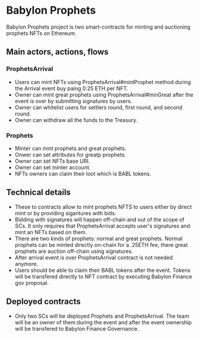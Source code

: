 # Babylon Prophets

Babylon Prophets project is two smart-contracts for minting and auctioning prophets NFTs on Ethereum.

## Main actors, actions, flows

### ProphetsArrival

* Users can mint NFTs using ProphetsArrival#mintProphet method during the Arrival event buy paing 0.25 ETH per NFT.
* Owner can mint great prophets using ProphetsArrival#minGreat after the event is over by submitting signatures by
  users.
* Owner can whitelist users for settlers round, first round, and second round.
* Owner can withdraw all the funds to the Treasury.

### Prophets

* Minter can mint prophets and great prophets.
* Onwer can set attributes for greatp prophets.
* Owner can set NFTs base URI.
* Owner can set minter account.
* NFTs owners can claim their loot which is BABL tokens.

## Technical details
* These to contracts allow to mint prophets NFTS to users either by direct mint or by providing sigantures with bids.
* Bidding with signatures will happen off-chain and out of the scope of SCs. It only requires that ProphetsArrival
  accepts user's signatures and mint an NFTs based on them.
* There are two kinds of prophets: normal and great prophets. Normal prophets can be minted directly on-chain for a
  .25ETH fee, there great prophets are auction off-chain using signatures.
* After arrival event is over ProphetsArrival contract is not needed anymore.
* Users should be able to claim their BABL tokens after the event. Tokens will be transfered directly to NFT contract by
  executing Babylon Finance gov proposal.

## Deployed contracts
* Only two SCs will be deployed Prophets and ProphetsArrival. The team will be an owner of them during the event and
  after the event ownership will be transfered to Babylon Finance Governance.

